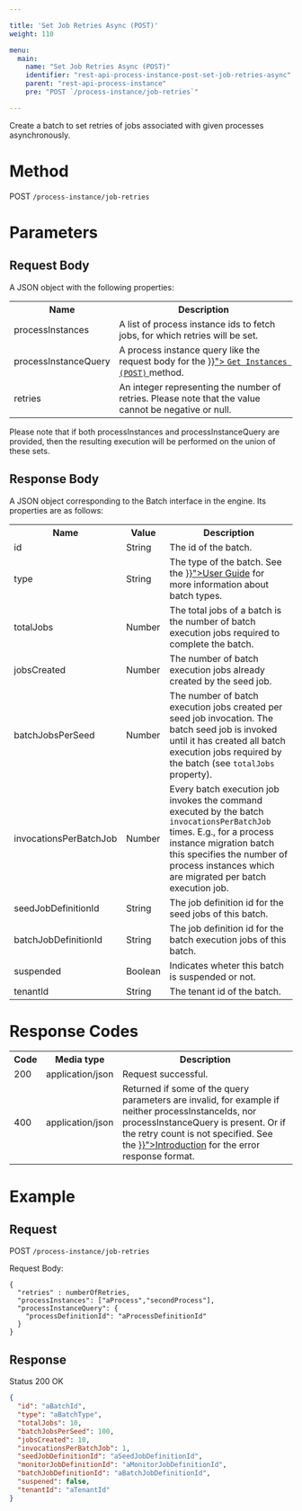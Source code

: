 ```yaml
---

title: 'Set Job Retries Async (POST)'
weight: 110

menu:
  main:
    name: "Set Job Retries Async (POST)"
    identifier: "rest-api-process-instance-post-set-job-retries-async"
    parent: "rest-api-process-instance"
    pre: "POST `/process-instance/job-retries`"

---
```


Create a batch to set retries of jobs associated with given processes asynchronously.

# Method

POST `/process-instance/job-retries`


# Parameters

## Request Body

A JSON object with the following properties:

<table class="table table-striped">
  <tr>
    <th>Name</th>
    <th>Description</th>
  </tr>
  <tr>
    <td>processInstances</td>
    <td>A list of process instance ids to fetch jobs, for which retries will be set.</td>
  </tr>
  <tr>
    <td>processInstanceQuery</td>
    <td>
      A process instance query like the request body for the
      <a href="{{< ref "/reference/rest/process-instance/post-query.md#request-body" >}}">
        <code>Get Instances (POST)</code>
      </a> method.
    </td>
  </tr>
  <tr>
    <td>retries</td>
    <td>An integer representing the number of retries. Please note that the value cannot be negative or null.</td>
  </tr>
</table>

Please note that if both processInstances and processInstanceQuery are provided, then the resulting execution
will be performed on the union of these sets.

## Response Body

A JSON object corresponding to the Batch interface in the engine. Its properties are as follows:

<table class="table table-striped">
  <tr>
    <th>Name</th>
    <th>Value</th>
    <th>Description</th>
  </tr>
  <tr>
    <td>id</td>
    <td>String</td>
    <td>The id of the batch.</td>
  </tr>
  <tr>
    <td>type</td>
    <td>String</td>
    <td>The type of the batch. See the <a href="{{< ref "/user-guide/process-engine/batch.md#creating-a-batch" >}}">User Guide</a> for more information about batch types.</td>
  </tr>
  <tr>
    <td>totalJobs</td>
    <td>Number</td>
    <td>
      The total jobs of a batch is the number of batch execution jobs required to
      complete the batch.
    </td>
  </tr>
  <tr>
    <td>jobsCreated</td>
    <td>Number</td>
    <td>
      The number of batch execution jobs already created by the seed job.
    </td>
  </tr>
  <tr>
    <td>batchJobsPerSeed</td>
    <td>Number</td>
    <td>
      The number of batch execution jobs created per seed job invocation.
      The batch seed job is invoked until it has created all batch execution jobs required by
      the batch (see <code>totalJobs</code> property).
    </td>
  </tr>
  <tr>
    <td>invocationsPerBatchJob</td>
    <td>Number</td>
    <td>
      Every batch execution job invokes the command executed by the batch
      <code>invocationsPerBatchJob</code> times. E.g., for a process instance
      migration batch this specifies the number of process instances which
      are migrated per batch execution job.
    </td>
  </tr>
  <tr>
    <td>seedJobDefinitionId</td>
    <td>String</td>
    <td>The job definition id for the seed jobs of this batch.</td>
  </tr>
  <tr>
    <td>batchJobDefinitionId</td>
    <td>String</td>
    <td>The job definition id for the batch execution jobs of this batch.</td>
  </tr>
  <tr>
    <td>suspended</td>
    <td>Boolean</td>
    <td>Indicates wheter this batch is suspended or not.</td>
  </tr>
  <tr>
    <td>tenantId</td>
    <td>String</td>
    <td>The tenant id of the batch.</td>
  </tr>
</table>


# Response Codes

<table class="table table-striped">
  <tr>
    <th>Code</th>
    <th>Media type</th>
    <th>Description</th>
  </tr>
  <tr>
    <td>200</td>
    <td>application/json</td>
    <td>Request successful.</td>
  </tr>
  <tr>
    <td>400</td>
    <td>application/json</td>
    <td>Returned if some of the query parameters are invalid, for example if neither processInstanceIds, nor processInstanceQuery is present. Or if the retry count is not specified. See the <a href="{{< ref "/reference/rest/overview/_index.md#error-handling" >}}">Introduction</a> for the error response format.</td>
  </tr>
</table>


# Example

## Request

POST `/process-instance/job-retries`

Request Body:

    {
      "retries" : numberOfRetries,
      "processInstances": ["aProcess","secondProcess"],
      "processInstanceQuery": {
        "processDefinitionId": "aProcessDefinitionId"
      }
    }

## Response

Status 200 OK

```json
{
  "id": "aBatchId",
  "type": "aBatchType",
  "totalJobs": 10,
  "batchJobsPerSeed": 100,
  "jobsCreated": 10,
  "invocationsPerBatchJob": 1,
  "seedJobDefinitionId": "aSeedJobDefinitionId",
  "monitorJobDefinitionId": "aMonitorJobDefinitionId",
  "batchJobDefinitionId": "aBatchJobDefinitionId",
  "suspened": false,
  "tenantId": "aTenantId"
}
```
